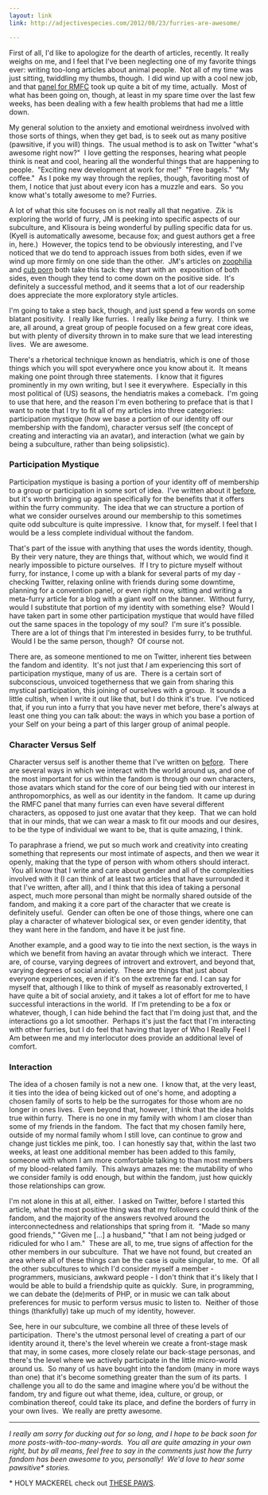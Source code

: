 ```yaml
---
layout: link
link: http://adjectivespecies.com/2012/08/23/furries-are-awesome/

---
```


First of all, I'd like to apologize for the dearth of articles, recently. It
really weighs on me, and I feel that I've been neglecting one of my favorite
things ever: writing too-long articles about animal people.  Not all of my time
was just sitting, twiddling my thumbs, though.  I did wind up with a cool new
job, and that [panel for
RMFC](http://adjectivespecies.com/2012/08/16/exploring-the-fandom-through-data-rmfc-2012-panel/)
took up quite a bit of my time, actually.  Most of what has been going on,
though, at least in my spare time over the last few weeks, has been dealing with
a few health problems that had me a little down.

My general solution to the anxiety and emotional weirdness involved with those
sorts of things, when they get bad, is to seek out as many positive (pawsitive,
if you will) things.  The usual method is to ask on Twitter "what's awesome
right now?"  I love getting the responses, hearing what people think is neat and
cool, hearing all the wonderful things that are happening to people.  "Exciting
new development at work for me!"  "Free bagels."  "My coffee."  As I poke my way
through the replies, though, favoriting most of them, I notice that just about
every icon has a muzzle and ears.  So you know what's totally awesome to me?
Furries.<!--more-->

A lot of what this site focuses on is not really all that negative.  Zik is
exploring the world of furry, JM is peeking into specific aspects of our
subculture, and Klisoura is being wonderful by pulling specific data for us.
(Kyell is automatically awesome, because fox; and guest authors get a free in,
here.)  However, the topics tend to be obviously interesting, and I've noticed
that we do tend to approach issues from both sides, even if we wind up more
firmly on one side than the other.  JM's articles on
[zoophilia](http://adjectivespecies.com/2012/02/06/zoophilia-in-the-furry-community/)
and [cub porn](http://adjectivespecies.com/2012/07/16/in-defence-of-cub-porn/)
both take this tack: they start with an  exposition of both sides, even though
they tend to come down on the positive side.  It's definitely a successful
method, and it seems that a lot of our readership does appreciate the more
exploratory style articles.

I'm going to take a step back, though, and just spend a few words on some
blatant positivity.  I really like furries.  I really like *being* a furry.  I
think we are, all around, a great group of people focused on a few great core
ideas, but with plenty of diversity thrown in to make sure that we lead
interesting lives.  We are awesome.

There's a rhetorical technique known as hendiatris, which is one of those things
which you will spot everywhere once you know about it.  It means making one
point through three statements.  I know that it figures prominently in my own
writing, but I see it everywhere.  Especially in this most political of (US)
seasons, the hendiatris makes a comeback.  I'm going to use that here, and the
reason I'm even bothering to preface that is that I want to note that I try to
fit all of my articles into three categories: participation mystique (how we
base a portion of our identity off our membership with the fandom), character
versus self (the concept of creating and interacting via an avatar), and
interaction (what we gain by being a subculture, rather than being solipsistic).

### Participation Mystique

Participation mystique is basing a portion of your identity off of membership to
a group or participation in some sort of idea.  I've written about it
[before](http://adjectivespecies.com/2012/01/25/participation-mystique/),
but it's worth bringing up again specifically for the benefits that it offers
within the furry community.  The idea that we can structure a portion of what we
consider ourselves around our membership to this sometimes quite odd subculture
is quite impressive.  I know that, for myself. I feel that I would be a less
complete individual without the fandom.

That's part of the issue with anything that uses the words identity, though.  By
their very nature, they are things that, without which, we would find it nearly
impossible to picture ourselves.  If I try to picture myself without furry, for
instance, I come up with a blank for several parts of my day - checking Twitter,
relaxing online with friends during some downtime, planning for a convention
panel, or even right now, sitting and writing a meta-furry article for a blog
with a giant wolf on the banner.  Without furry, would I substitute that portion
of my identity with something else?  Would I have taken part in some other
participation mystique that would have filled out the same spaces in the
topology of my soul?  I'm sure it's possible.  There are a lot of things that
I'm interested in besides furry, to be truthful.  Would I be the same person,
though?  Of course not.

There are, as someone mentioned to me on Twitter, inherent ties between the
fandom and identity.  It's not just that *I* am experiencing this sort of
participation mystique, many of us are.  There is a certain sort of
subconscious, unvoiced togetherness that we gain from sharing this mystical
participation, this joining of ourselves with a group.  It sounds a little
cultish, when I write it out like that, but I do think it's true.  I've noticed
that, if you run into a furry that you have never met before, there's always at
least one thing you can talk about: the ways in which you base a portion of your
Self on your being a part of this larger group of animal people.

### Character Versus Self

Character versus self is another theme that I've written on
[before](http://adjectivespecies.com/2011/11/23/character-versus-self/).
 There are several ways in which we interact with the world around us, and one
of the most important for us within the fandom is through our own characters,
those avatars which stand for the core of our being tied with our interest in
anthropomorphics, as well as our identity in the fandom.  It came up during the
RMFC panel that many furries can even have several different characters, as
opposed to just one avatar that they keep.  That we can hold that in our minds,
that we can wear a mask to fit our moods and our desires, to be the type of
individual we want to be, that is quite amazing, I think.

To paraphrase a friend, we put so much work and creativity into creating
something that represents our most intimate of aspects, and then we wear it
openly, making that the type of person with whom others should interact.  You
all know that I write and care about gender and all of the complexities involved
with it (I can think of at least two articles that have surrounded it that I've
written, after all), and I think that this idea of taking a personal aspect,
much more personal than might be normally shared outside of the fandom, and
making it a core part of the character that we create is definitely useful.
 Gender can often be one of those things, where one can play a character of
whatever biological sex, or even gender identity, that they want here in the
fandom, and have it be just fine.

Another example, and a good way to tie into the next section, is the ways in
which we benefit from having an avatar through which we interact.  There are, of
course, varying degrees of introvert and extrovert, and beyond that, varying
degrees of social anxiety.  These are things that just about everyone
experiences, even if it's on the extreme far end. I can say for myself that,
although I like to think of myself as reasonably extroverted, I have quite a bit
of social anxiety, and it takes a lot of effort for me to have successful
interactions in the world.  If I'm pretending to be a fox or whatever, though, I
can hide behind the fact that I'm doing just that, and the interactions go a lot
smoother.  Perhaps it's just the fact that I'm interacting with other furries,
but I do feel that having that layer of Who I Really Feel I Am between me and my
interlocutor does provide an additional level of comfort.

### Interaction

The idea of a chosen family is not a new one.  I know that, at the very least,
it ties into the idea of being kicked out of one's home, and adopting a chosen
family of sorts to help be the surrogates for those whom are no longer in ones
lives.  Even beyond that, however, I think that the idea holds true within
furry.  There is no one in my family with whom I am closer than some of my
friends in the fandom.  The fact that my chosen family here, outside of my
normal family whom I still love, can continue to grow and change just tickles me
pink, too.  I can honestly say that, within the last two weeks, at least one
additional member has been added to this family, someone with whom I am more
comfortable talking to than most members of my blood-related family.  This
always amazes me: the mutability of who we consider family is odd enough, but
within the fandom, just how quickly those relationships can grow.

I'm not alone in this at all, either.  I asked on Twitter, before I started this
article, what the most positive thing was that my followers could think of the
fandom, and the majority of the answers revolved around the interconnectedness
and relationships that spring from it.  "Made so many good friends," "Given me
\[...\] a husband," "that I am not being judged or ridiculed for who I am."  These
are all, to me, true signs of affection for the other members in our subculture.
 That we have not found, but created an area where all of these things can be
the case is quite singular, to me.  Of all the other subcultures to which I'd
consider myself a member - programmers, musicians, awkward people - I don't
think that it's likely that I would be able to build a friendship quite as
quickly.  Sure, in programming, we can debate the (de)merits of PHP, or in music
we can talk about preferences for music to perform versus music to listen to.
 Neither of those things (thankfully) take up much of my identity, however.

See, here in our subculture, we combine all three of these levels of
participation.  There's the utmost personal level of creating a part of our
identity around it, there's the level wherein we create a front-stage mask that
may, in some cases, more closely relate our back-stage personas, and there's the
level where we actively participate in the little micro-world around us.  So
many of us have bought into the fandom (many in more ways than one) that it's
become something greater than the sum of its parts.  I challenge you all to do
the same and imagine where you'd be without the fandom, try and figure out what
theme, idea, culture, or group, or combination thereof, could take its place,
and define the borders of furry in your own lives.  We really are pretty
awesome.

<hr />

*I really am sorry for ducking out for so long, and I hope to be back soon for
more posts-with-too-many-words.  You all are quite amazing in your own right,
but by all means, feel free to say in the comments just how the furry fandom has
been awesome to you, personally!  We'd love to hear some pawsitive\* stories.*

\* HOLY MACKEREL check out <a
href="http://www.flickr.com/photos/lukefulton/3139126978/in/photostream/"
target="_blank">THESE PAWS</a>.
